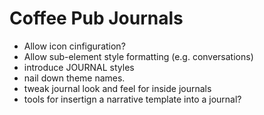 # Coffee Pub Journals

- Allow icon cinfiguration?
- Allow sub-element style formatting (e.g. conversations)
- introduce JOURNAL styles
- nail down theme names.
- tweak journal look and feel for inside journals
- tools for insertign a narrative template into a journal?

